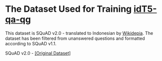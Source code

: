 # The Dataset Used for Training [idT5-qa-qg](https://huggingface.co/muchad/idt5-qa-qg)
This dataset is SQuAD v2.0 - translated to Indonesian by [Wikidepia](https://github.com/Wikidepia/indonesian_datasets/tree/master/question-answering/squad). 
The dataset has been filtered from unanswered questions and formatted according to SQuAD v1.1. 

SQuAD v2.0 - [[Original Dataset]](https://rajpurkar.github.io/SQuAD-explorer/)
